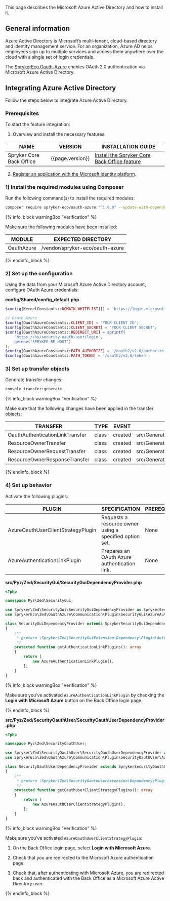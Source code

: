 

This page describes the Microsoft Azure Active Directory and how to install it.

## General information

Azure Active Directory is Microsoft’s multi-tenant, cloud-based directory and identity management service. For an organization, Azure AD helps employees sign up to multiple services and access them anywhere over the cloud with a single set of login credentials.


The [SprykerEco.Oauth-Azure](https://github.com/spryker-eco/oauth-azure) enables OAuth 2.0 authentication via Microsoft Azure Active Directory.

## Integrating Azure Active Directory

Follow the steps below to integrate Azure Active Directory.

### Prerequisites

To start the feature integration:

1. Overview and install the necessary features:


| NAME | VERSION | INSTALLATION GUIDE |
| --- | --- | --- |
| Spryker Core Back Office | {{page.version}} | [Install the Spryker Core Back Office feature](/docs/pbc/all/identity-access-management/{{page.version}}/install-and-upgrade/install-the-spryker-core-back-office-feature.html) |


2. [Register an application with the Microsoft identity platform](https://docs.microsoft.com/en-us/azure/active-directory/develop/quickstart-register-app).

### 1) Install the required modules using Composer

Run the following command(s) to install the required modules:

```bash
composer require spryker-eco/oauth-azure:"^1.0.0" --update-with-dependencies
```

{% info_block warningBox "Verification" %}

Make sure the following modules have been installed:

| MODULE | EXPECTED DIRECTORY |
| --- | --- |
| OauthAzure | /vendor/spryker-eco/oauth-azure |

{% endinfo_block %}

### 2) Set up the configuration

Using the data from your Microsoft Azure Active Directory account, configure OAuth Azure credentials:

**config/Shared/config_default.php**

```php
$config[KernelConstants::DOMAIN_WHITELIST][] = 'https://login.microsoftonline.com/';

// Oauth Azure
$config[OauthAzureConstants::CLIENT_ID] = 'YOUR CLIENT ID';
$config[OauthAzureConstants::CLIENT_SECRET] = 'YOUR CLIENT SECRET';
$config[OauthAzureConstants::REDIRECT_URI] = sprintf(
    'https://%s/security-oauth-user/login',
    getenv('SPRYKER_BE_HOST')
);
$config[OauthAzureConstants::PATH_AUTHORIZE] = '/oauth2/v2.0/authorize';
$config[OauthAzureConstants::PATH_TOKEN] = '/oauth2/v2.0/token';
```

### 3) Set up transfer objects

Generate transfer changes:

```bash
console transfer:generate
```

{% info_block warningBox "Verification" %}

Make sure that the following changes have been applied in the transfer objects:

| TRANSFER | TYPE | EVENT | PATH |
| --- | --- | --- | --- |
| OauthAuthenticationLinkTransfer | class | created | src/Generated/Shared/Transfer/OauthAuthenticationLinkTransfer |
|ResourceOwnerTransfer| class| created| src/Generated/Shared/Transfer/ResourceOwner|
| ResourceOwnerRequestTransfer |class| created| src/Generated/Shared/Transfer/ResourceOwnerRequestTransfer|
| ResourceOwnerResponseTransfer |class| created| src/Generated/Shared/Transfer/ResourceOwnerResponseTransfer|

{% endinfo_block %}

### 4) Set up behavior

Activate the following plugins:

| PLUGIN | SPECIFICATION | PREREQUISITES | NAMESPACE |
| --- | --- | --- | --- |
| AzureOauthUserClientStrategyPlugin| Requests a resource owner using a specified option set. |None |SprykerEco\Zed\OauthAzure\Communication\Plugin\SecurityOauthUser|
| AzureAuthenticationLinkPlugin| Prepares an OAuth Azure authentication link. |None| SprykerEco\Zed\OauthAzure\Communication\Plugin\SecurityGui|

**src/Pyz/Zed/SecurityGui/SecurityGuiDependencyProvider.php**

```php
<?php

namespace Pyz\Zed\SecurityGui;

use Spryker\Zed\SecurityGui\SecurityGuiDependencyProvider as SprykerSecurityGuiDependencyProvider;
use SprykerEco\Zed\OauthAzure\Communication\Plugin\SecurityGui\AzureAuthenticationLinkPlugin;

class SecurityGuiDependencyProvider extends SprykerSecurityGuiDependencyProvider
{
    /**
     * @return \Spryker\Zed\SecurityGuiExtension\Dependency\Plugin\AuthenticationLinkPluginInterface[]
     */
    protected function getAuthenticationLinkPlugins(): array
    {
        return [
            new AzureAuthenticationLinkPlugin(),
        ];
    }
}
```

{% info_block warningBox "Verification" %}

Make sure you’ve activated `AzureAuthenticationLinkPlugin` by checking the **Login with Microsoft Azure** button on the Back Office login page.

{% endinfo_block %}

**src/Pyz/Zed/SecurityOauthUser/SecurityOauthUserDependencyProvider.php**

```php
<?php

namespace Pyz\Zed\SecurityOauthUser;

use Spryker\Zed\SecurityOauthUser\SecurityOauthUserDependencyProvider as SprykerSecurityOauthUserDependencyProvider;
use SprykerEco\Zed\OauthAzure\Communication\Plugin\SecurityOauthUser\AzureOauthUserClientStrategyPlugin;

class SecurityOauthUserDependencyProvider extends SprykerSecurityOauthUserDependencyProvider
{
    /**
     * @return \Spryker\Zed\SecurityOauthUserExtension\Dependency\Plugin\OauthUserClientStrategyPluginInterface[]
     */
    protected function getOauthUserClientStrategyPlugins(): array
    {
        return [
            new AzureOauthUserClientStrategyPlugin(),
        ];
    }
}
```

{% info_block warningBox "Verification" %}


Make sure you’ve activated `AzureOauthUserClientStrategyPlugin`:

1. On the Back Office login page, select **Login with Microsoft Azure**.

2. Check that you are redirected to the Microsoft Azure authentication page.

3. Check that, after authenticating with Microsoft Azure, you are redirected back and authenticated with the Back Office as a Microsoft Azure Active Directory user.

{% endinfo_block %}
